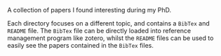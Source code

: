A collection of papers I found interesting during my PhD.

Each directory focuses on a different topic, and contains a `BibTex` and `README` file. The `BibTex` file can be directly loaded into reference management program like zotero, whilst the `README` files can be used to easily see the papers contained in the `BibTex` files.
